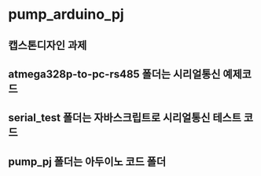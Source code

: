 # pump_arduino_pj
## 캡스톤디자인 과제

## atmega328p-to-pc-rs485 폴더는 시리얼통신 예제코드
## serial_test 폴더는 자바스크립트로 시리얼통신 테스트 코드
## pump_pj 폴더는 아두이노 코드 폴더
